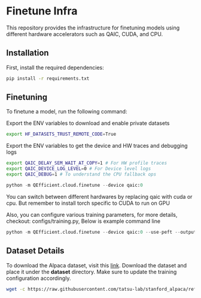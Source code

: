 # Finetune Infra

This repository provides the infrastructure for finetuning models using different hardware accelerators such as QAIC, CUDA, and CPU.

## Installation

First, install the required dependencies:

```bash
pip install -r requirements.txt
```

## Finetuning
To finetune a model, run the following command:

Export the ENV variables to download and enable private datasets
```bash
export HF_DATASETS_TRUST_REMOTE_CODE=True
```

Export the ENV variables to get the device and HW traces and debugging logs
```bash
export QAIC_DELAY_SEM_WAIT_AT_COPY=1 # For HW profile traces
export QAIC_DEVICE_LOG_LEVEL=0 # For Device level logs
export QAIC_DEBUG=1 # To understand the CPU fallback ops
```

```python
python -m QEfficient.cloud.finetune --device qaic:0
```
You can switch between different hardwares by replacing qaic with cuda or cpu. But remember to install torch specific to CUDA to run on GPU

Also, you can configure various training parameters, for more details, checkout: configs/training.py, Below is example command line

```python
python -m QEfficient.cloud.finetune --device qaic:0 --use-peft --output_dir ./meta-sam --num_epochs 2 --context_length 256 
```

## Dataset Details
To download the Alpaca dataset, visit this [link](https://raw.githubusercontent.com/tatsu-lab/stanford_alpaca/refs/heads/main/alpaca_data.json). Download the dataset and place it under the **dataset** directory. Make sure to update the training configuration accordingly.
```bash
wget -c https://raw.githubusercontent.com/tatsu-lab/stanford_alpaca/refs/heads/main/alpaca_data.json -P dataset/
```

